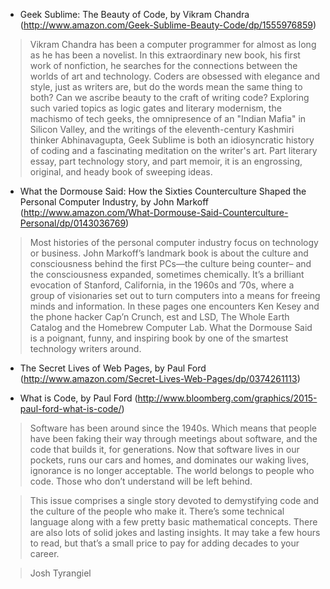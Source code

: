 
- Geek Sublime: The Beauty of Code, by Vikram Chandra (http://www.amazon.com/Geek-Sublime-Beauty-Code/dp/1555976859)

>Vikram Chandra has been a computer programmer for almost as long as he has been a novelist. In this extraordinary new book, his first work of nonfiction, he searches for the connections between the worlds of art and technology. Coders are obsessed with elegance and style, just as writers are, but do the words mean the same thing to both? Can we ascribe beauty to the craft of writing code?
>Exploring such varied topics as logic gates and literary modernism, the machismo of tech geeks, the omnipresence of an "Indian Mafia" in Silicon Valley, and the writings of the eleventh-century Kashmiri thinker Abhinavagupta, Geek Sublime is both an idiosyncratic history of coding and a fascinating meditation on the writer's art. Part literary essay, part technology story, and part memoir, it is an engrossing, original, and heady book of sweeping ideas.

- What the Dormouse Said: How the Sixties Counterculture Shaped the Personal Computer Industry, by John Markoff (http://www.amazon.com/What-Dormouse-Said-Counterculture-Personal/dp/0143036769)

>Most histories of the personal computer industry focus on technology or business. John Markoff’s landmark book is about the culture and consciousness behind the first PCs—the culture being counter– and the consciousness expanded, sometimes chemically. It’s a brilliant evocation of Stanford, California, in the 1960s and ’70s, where a group of visionaries set out to turn computers into a means for freeing minds and information. In these pages one encounters Ken Kesey and the phone hacker Cap’n Crunch, est and LSD, The Whole Earth Catalog and the Homebrew Computer Lab. What the Dormouse Said is a poignant, funny, and inspiring book by one of the smartest technology writers around.

- The Secret Lives of Web Pages, by Paul Ford (http://www.amazon.com/Secret-Lives-Web-Pages/dp/0374261113)


- What is Code, by Paul Ford (http://www.bloomberg.com/graphics/2015-paul-ford-what-is-code/)

>Software has been around since the 1940s. Which means that people have been faking their way through meetings about software, and the code that builds it, for generations. Now that software lives in our pockets, runs our cars and homes, and dominates our waking lives, ignorance is no longer acceptable. The world belongs to people who code. Those who don’t understand will be left behind.

>This issue comprises a single story devoted to ­demystifying code and the culture of the people who make it. There’s some technical language along with a few pretty basic mathematical concepts. There are also lots of solid jokes and lasting insights. It may take a few hours to read, but that’s a small price to pay for adding decades to your career.

>Josh Tyrangiel
